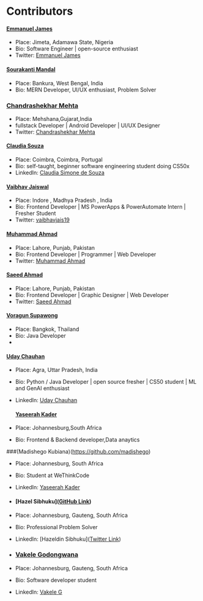 # Contributors

#### [Emmanuel James](https://github.com/Deerah1234)
- Place: Jimeta, Adamawa State, Nigeria
- Bio: Software Engineer | open-source enthusiast
- Twitter: [Emmanuel James](https://twitter.com/0xDeerah)

#### [Sourakanti Mandal](https://github.com/Sonu64)
- Place: Bankura, West Bengal, India
- Bio: MERN Developer, UI/UX enthusiast, Problem Solver

### [Chandrashekhar Mehta](https://github.com/mehtachandrashekhar)
- Place: Mehshana,Gujarat,India
- fullstack Developer | Android Developer | UI/UX Designer
- Twitter: [Chandrashekhar Mehta](https://twitter.com/Mehtachandrash1)

#### [Claudia Souza](https://github.com/ClaudiaSouza1812)
- Place: Coimbra, Coimbra, Portugal
- Bio: self-taught, beginner software engineering student doing CS50x
- LinkedIn: [Claudia Simone de Souza](www.linkedin.com/in/claudiasouza1812)

#### [Vaibhav Jaiswal](https://github.com/Vaibhav871)
- Place: Indore , Madhya Pradesh , India
- Bio: Frontend Developer | MS PowerApps & PowerAutomate Intern | Fresher Student
- Twitter: [vaibhavjais19](https://twitter.com/vaibhavjais19?t=jC4jU88rGd4wn-L0uaC6YQ&s=09)

#### [Muhammad Ahmad](https://github.com/MAhmad787)
- Place: Lahore, Punjab, Pakistan
- Bio: Frontend Developer | Programmer | Web Developer
- Twitter: [Muhammad Ahmad](https://twitter.com/MAhmad_787)

#### [Saeed Ahmad](https://github.com/saeedahmedasad)
- Place: Lahore, Punjab, Pakistan
- Bio: Frontend Developer | Graphic Designer | Web Developer
- Twitter: [Saeed Ahmad](https://twitter.com/saeed_phooli)

#### [Voragun Supawong](https://github.com/voraguns)
- Place: Bangkok, Thailand
- Bio: Java Developer
- 

#### [Uday Chauhan](https://github.com/Udaychauhan1724)
- Place: Agra, Uttar Pradesh, India
- Bio: Python / Java Developer | open source fresher | CS50 student | ML and GenAI enthusiast
- LinkedIn: [Uday Chauhan](www.linkedin.com/in/uday-chauhan-160237292)

  #### [Yaseerah Kader](https://github.com/Yaseerahk)
- Place: Johannesburg,South Africa
- Bio: Frontend & Backend developer,Data anaytics

###(Madishego Kubiana)(https://github.com/madishego)
- Place: Johannesburg, South Africa
- Bio: Student at WeThinkCode




- LinkedIn: [Yaseerah Kader](https://www.linkedin.com/in/yaseerah-kader-ab509528a/)

- #### [Hazel Sibhuku]([GitHub Link](https://github.com/let-Hazel))
- Place: Johannesburg, Gauteng, South Africa
- Bio: Professional Problem Solver
- LinkedIn: [Hazeldin Sibhuku]([Twitter Link](https://www.linkedin.com/in/hazeldin-sibhuku-3364a3248/))

- ### [Vakele Godongwana](https://github.com/Vakele-G)
- Place: Johannesburg, Gauteng, South Africa
- Bio: Software developer student
- LinkedIn: [Vakele G](https://www.linkedin.com/in/vakele-g-966b52273/)
